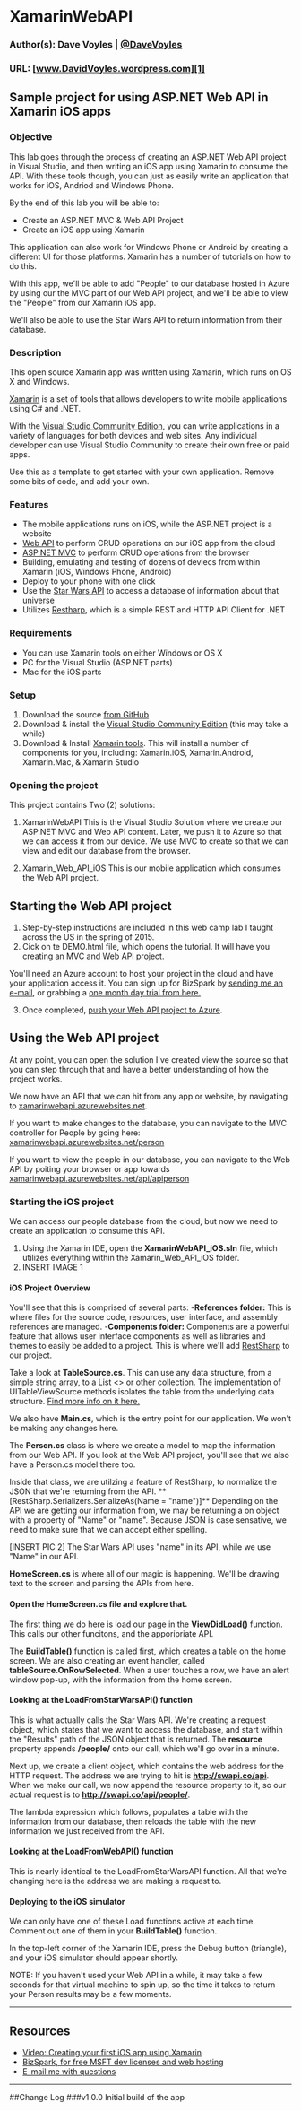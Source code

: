 # XamarinWebAPI
### Author(s): Dave Voyles | [@DaveVoyles](http://www.twitter.com/DaveVoyles)
### URL: [www.DavidVoyles.wordpress.com][1]

Sample project for using ASP.NET Web API in Xamarin iOS apps
----------
### Objective

This lab goes through the process of creating an ASP.NET Web API project in Visual Studio,
and then writing an iOS app using Xamarin to consume the API. With these tools though, you can just as easily write an 
application that works for iOS, Andriod and Windows Phone.

By the end of this lab you will be able to:

- Create an ASP.NET MVC & Web API Project
- Create an iOS app using Xamarin

This application can also work for Windows Phone or Android by creating a different UI for those platforms. Xamarin has a number of tutorials on how to do this.

With this app, we'll be able to add "People" to our database hosted in Azure by using our the MVC part of our Web API project, and we'll be able to view the "People" from our Xamarin iOS app. 

We'll also be able to use the Star Wars API to return information from their database.
 
### Description
This open source Xamarin app was written using Xamarin, which runs on OS X and Windows.  

[Xamarin](http://xamarin.com/download) is a set of tools that allows developers to write mobile applications using C# and .NET.

With the [Visual Studio Community Edition](http://www.visualstudio.com/en-us/products/visual-studio-community-vs.aspx), you can write applications in a variety of languages for both devices and web sites. Any individual developer can use Visual Studio Community to create their own free or paid apps.

Use this as a template to get started with your own application. Remove some bits of code, and add your own. 


### Features
 - The mobile applications runs on iOS, while the ASP.NET project is a website
 - [Web API](http://www.asp.net/web-api) to perform CRUD operations on our iOS app from the cloud
 - [ASP.NET MVC](http://www.asp.net/mvc) to perform CRUD operations from the browser
 - Building, emulating and testing of dozens of deviecs from within Xamarin (iOS, Windows Phone, Android)
 - Deploy to your phone with one click
 - Use the [Star Wars API](http://swapi.co/) to access a database of information about that universe 
 - Utilizes [Restharp](http://restsharp.org/), which is a simple REST and HTTP API Client for .NET

### Requirements
- You can use Xamarin tools on either Windows or OS X
- PC for the Visual Studio (ASP.NET parts)
- Mac for the iOS parts


### Setup

 1.  Download the source [from GitHub](https://github.com/DaveVoyles/XamarinWebAPI/)
 2.  Download & install the [Visual Studio Community Edition](http://www.visualstudio.com/en-us/products/visual-studio-community-vs.aspx) (this may take a while)
 3.  Download & Install [Xamarin tools](http://xamarin.com/download). This will install a number of components for you, including: Xamarin.iOS, Xamarin.Android, Xamarin.Mac, & Xamarin Studio



### Opening the project
This project contains Two (2) solutions:

1. XamarinWebAPI
This is the Visual Studio Solution where we create our ASP.NET MVC and Web API content. Later, we push it to Azure so that we can access it from our device. We use MVC to create so that we can view and edit our database from the browser. 

2. Xamarin_Web_API_iOS
This is our mobile application which consumes the Web API project. 

## Starting the Web API project
1. Step-by-step instructions are included in this web camp lab I taught across the US in the spring of 2015. 
2. Cick on te DEMO.html file, which opens the tutorial. It will have you creating an MVC and Web API project.

You'll need an Azure account to host your project in the cloud and have your application access it. You can sign up for BizSpark by [sending me an e-mail](mailto:Dvoyles@microsoft.com), or grabbing a [one month day trial from here.](http://azure.microsoft.com/en-us/pricing/free-trial/)

3. Once completed, [push your Web API project to Azure](http://www.asp.net/web-api/overview/data/using-web-api-with-entity-framework/part-10).


## Using the Web API project 
At any point, you can open the solution I've created view the source so that you can step through that and have a better understanding of how the project works.

We now have an API that we can hit from any app or website, by navigating to [xamarinwebapi.azurewebsites.net](xamarinwebapi.azurewebsites.net).

If you want to make changes to the database, you can navigate to the MVC controller for People by going here: [xamarinwebapi.azurewebsites.net/person](xamarinwebapi.azurewebsites.net/api/apiperson)

If you want to view the people in our database, you can navigate to the Web API by poiting your browser or app towards [xamarinwebapi.azurewebsites.net/api/apiperson](xamarinwebapi.azurewebsites.net/api/apiperson)


### Starting the iOS project 
We can access our people database from the cloud, but now we need to create an application to consume this API.

1. Using the Xamarin IDE, open the **XamarinWebAPI_iOS.sln** file, which utilizes everything within the Xamarin_Web_API_iOS folder.
2. INSERT IMAGE 1

#### iOS Project Overview 
You'll see that this is comprised of several parts:
-**References folder:** This is where files for the source code, resources, user interface, and assembly references are managed. 
-**Components folder:**  Components are a powerful feature that allows user interface components as well as libraries and themes to easily be added to a project. This is where we'll add [RestSharp](https://github.com/restsharp/RestSharp/wiki) to our project.

Take a look at **TableSource.cs**. This can use any data structure, from a simple string array, to a List <> or other collection. The implementation of UITableViewSource methods isolates the table from the underlying data structure. [Find more info on it here.](http://developer.xamarin.com/guides/ios/user_interface/tables/part_2_-_populating_a_table_with_data/)

We also have **Main.cs**, which is the entry point for our application. We won't be making any changes here. 

The **Person.cs** class is where we create a model to map the information from our Web API. If you look at the Web API project, you'll see that we also have a Person.cs model there too. 

Inside that class, we are utilzing a feature of RestSharp, to normalize the JSON that we're returning from the API. **	[RestSharp.Serializers.SerializeAs(Name = "name")]** Depending on the API we are getting our information from, we may be returning a on object with a property of "Name" or "name". Because JSON is case sensative, we need to make sure that we can accept either spelling. 

[INSERT PIC 2]
The Star Wars API uses "name" in its API, while we use "Name" in our API. 

**HomeScreen.cs** is where all of our magic is happening. We'll be drawing text to the screen and parsing the APIs from here.

#### Open the **HomeScreen.cs** file and explore that. 

The first thing we do here is load our page in the **ViewDidLoad()** function. This calls our other funcitons, and the apporipriate API. 

The **BuildTable()** function is called first, which creates a table on the home screen. We are also creating an event handler, called **tableSource.OnRowSelected**. When a user touches a row, we have an alert window pop-up, with the information from the home screen.

#### Looking at the LoadFromStarWarsAPI() function

This is what actually calls the Star Wars API. We're creating a request object, which states that we want to access the database, and start within the "Results" path of the JSON object that is returned.  The **resource** property appends **/people/** onto our call, which we'll go over in a minute. 

Next up, we create a client object, which contains the web address for the HTTP request. The address we are trying to hit is **http://swapi.co/api**. When we make our call, we now append the resource property to it, so our actual request is to **http://swapi.co/api/people/**.

The lambda expression which follows, populates a table with the information from our database, then reloads the table with the new information we just received from the API. 

#### Looking at the LoadFromWebAPI() function

This is nearly identical to the LoadFromStarWarsAPI function. All that we're changing here is the address we are making a request to.

#### Deploying to the iOS simulator

We can only have one of these Load functions active at each time. Comment out one of them in your **BuildTable()** function.

In the top-left corner of the Xamarin IDE, press the Debug button (triangle), and your iOS simulator should appear shortly. 

NOTE: If you haven't used your Web API in a while, it may take a few seconds for that virtual machine to spin up, so the time it takes to return your Person results may be a few moments.



----------
## Resources

- [Video: Creating your first iOS app using Xamarin](https://www.youtube.com/watch?v=RnW7m0acxg0)
- [BizSpark, for free MSFT dev licenses and web hosting](http://davevoyles.azurewebsites.net/bizspark-free-software-cloud-services-o/)
- [E-mail me with questions](mailto:Dvoyles@microsoft.com "Dvoyles@microsoft.com")

----------

##Change Log
###v1.0.0
Initial build of the app


  [1]: http://www.davidvoyles.wordpress.com "My website "

